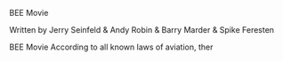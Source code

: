 BEE Movie

Written by Jerry Seinfeld & Andy Robin & Barry Marder & Spike Feresten


BEE Movie
According to all known laws of aviation, ther